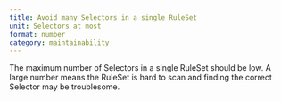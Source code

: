 ```yaml
---
title: Avoid many Selectors in a single RuleSet
unit: Selectors at most
format: number
category: maintainability
---
```


The maximum number of Selectors in a single RuleSet should be low. A large number means the RuleSet is hard to scan and finding the correct Selector may be troublesome.
